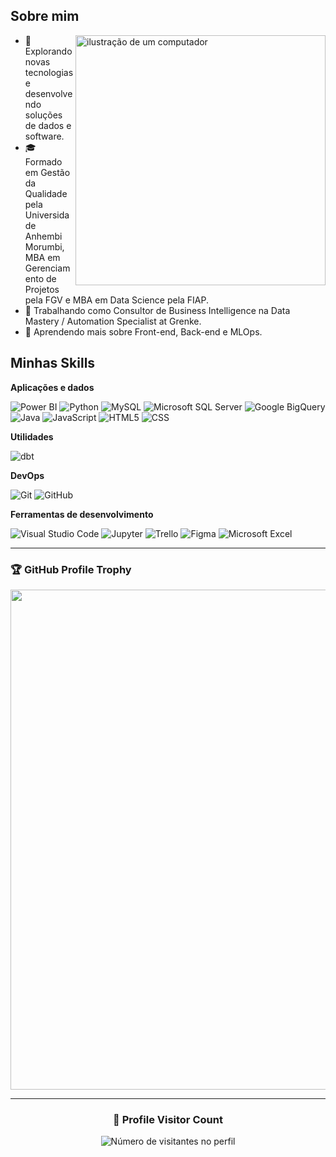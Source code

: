 <!--
**EduardoVitorInocencio/EduardoVitorInocencio** is a ✨ _special_ ✨ repository because its `README.md` (this file) appears on your GitHub profile.

Here are some ideas to get you started:

- 🔭 I’m currently working on ...
- 🌱 I’m currently learning ...
- 👯 I’m looking to collaborate on ...
- 🤔 I’m looking for help with ...
- 💬 Ask me about ...
- 📫 How to reach me: ...
- 😄 Pronouns: ...
- ⚡ Fun fact: ...
-->
## Sobre mim

<img src="https://raw.githubusercontent.com/MicaelliMedeiros/micaellimedeiros/master/image/computer-illustration.png" alt="ilustração de um computador" min-width="400px" max-width="400px" width="400px" align="right">

- 🤔 Explorando novas tecnologias e desenvolvendo soluções de dados e software.
- 🎓 Formado em Gestão da Qualidade pela Universidade Anhembi Morumbi, MBA em Gerenciamento de Projetos pela FGV e MBA em Data Science pela FIAP.
- 💼 Trabalhando como Consultor de Business Intelligence na Data Mastery / Automation Specialist at Grenke.
- 🌱 Aprendendo mais sobre Front-end, Back-end e MLOps.

## Minhas Skills

**Aplicações e dados**

![Power BI](https://img.shields.io/badge/Power%20BI%20-%20%2317E0AB?logo=Power%20BI&logoColor=%23ffffff)
![Python](https://img.shields.io/badge/Python%20-%20%23523DE0?logo=Python&logoColor=%23ffffff)
![MySQL](https://img.shields.io/badge/-MySQL-333333?style=flat&logo=mysql)
![Microsoft SQL Server](https://img.shields.io/badge/Microsoft%20SQL%20Server-%20%23CC2927?logo=Microsoft%20SQL%20Server&logoColor=%23ffffff)
![Google BigQuery](https://img.shields.io/badge/Google%20BigQuery-%20%23669DF6?logo=Google%20BigQuery&logoColor=%23ffffff)
![Java](https://img.shields.io/badge/-Java-333333?style=flat&logo=Java&logoColor=007396)
![JavaScript](https://img.shields.io/badge/-JavaScript-333333?style=flat&logo=javascript)
![HTML5](https://img.shields.io/badge/-HTML5-333333?style=flat&logo=HTML5)
![CSS](https://img.shields.io/badge/-CSS-333333?style=flat&logo=CSS3&logoColor=1572B6)

**Utilidades**

![dbt](https://img.shields.io/badge/dbt%20-%20%23E17014?logo=dbt&logoColor=%23ffffff)

**DevOps**

![Git](https://img.shields.io/badge/-Git-333333?style=flat&logo=git)
![GitHub](https://img.shields.io/badge/-GitHub-333333?style=flat&logo=github)

**Ferramentas de desenvolvimento**

![Visual Studio Code](https://img.shields.io/badge/-Visual%20Studio%20Code-333333?style=flat&logo=visual-studio-code&logoColor=007ACC)
![Jupyter](https://img.shields.io/badge/Jupyter%20-%20%23F37626?logo=Jupyter&logoColor=%23ffffff)
![Trello](https://img.shields.io/badge/-Trello-333333?style=flat&logo=trello&logoColor=007ACC)
![Figma](https://img.shields.io/badge/-Figma-333333?style=flat&logo=figma&logoColor=007ACC)
![Microsoft Excel](https://img.shields.io/badge/Microsoft%20Excel%20-%20%23217346?logo=Microsoft%20Excel&logoColor=%23ffffff)


--- 

### 🏆 GitHub Profile Trophy

<p align="center">
  <a
    href="https://github.com/ryo-ma/github-profile-trophy"
    title="repositório de troféus"
  >
    <img
      width="800"
      src="https://github-profile-trophy.vercel.app/?username=EduardoVitorInocencio&column=8&theme=darkhub&no-frame=true&no-bg=true"
    />
  </a>
</p>

---

<div align="center">
  <h3><b>📍 Profile Visitor Count</b></h3>
</div>

<p align="center">
  <img
    src="https://profile-counter.glitch.me/EduardoVitorInocencio/count.svg"
    alt="Número de visitantes no perfil"
  />
</p>
